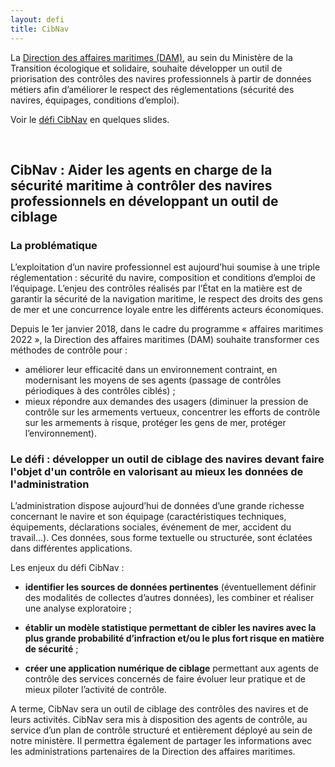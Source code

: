 ```yaml
---
layout: defi
title: CibNav
---
```


La [Direction des affaires maritimes (DAM)](https://www.ecologique-solidaire.gouv.fr/direction-generale-des-infrastructures-des-transports-et-mer-dgitm), au sein du
Ministère de la Transition écologique et solidaire, souhaite
développer un outil de priorisation des contrôles des navires
professionnels à partir de données métiers afin d’améliorer le respect
des réglementations (sécurité des navires, équipages, conditions
d’emploi).

Voir le [défi CibNav](https://speakerdeck.com/eig2018/pitch-cibnav-defi-eig3) en quelques slides.

<br/>

## CibNav : Aider les agents en charge de la sécurité maritime à contrôler des navires professionnels en développant un outil de ciblage

### La problématique

L’exploitation d’un navire professionnel est aujourd’hui soumise à une
triple réglementation : sécurité du navire, composition et conditions
d’emploi de l’équipage. L’enjeu des contrôles réalisés par l’État en
la matière est de garantir la sécurité de la navigation maritime, le
respect des droits des gens de mer et une concurrence loyale entre les
différents acteurs économiques.

Depuis le 1er janvier 2018, dans le cadre du programme « affaires
maritimes 2022 », la Direction des affaires maritimes (DAM)
souhaite transformer ces méthodes de contrôle pour :
* améliorer leur efficacité dans un environnement contraint, en
  modernisant les moyens de ses agents (passage de contrôles
  périodiques à des contrôles ciblés) ;
* mieux répondre aux demandes des usagers (diminuer la pression
  de contrôle sur les armements vertueux, concentrer les efforts de
  contrôle sur les armements à risque, protéger les gens de mer,
  protéger l’environnement).

### Le défi : développer un outil de ciblage des navires devant faire l'objet d'un contrôle en valorisant au mieux les données de l'administration

L’administration dispose aujourd’hui de données d’une grande richesse concernant le navire et son équipage (caractéristiques techniques, équipements, déclarations sociales, événement de mer, accident du travail...). Ces données, sous forme textuelle ou structurée, sont éclatées dans différentes applications.

Les enjeux du défi CibNav :

* **identifier les sources de données pertinentes** (éventuellement définir des modalités de collectes d’autres données), les combiner et réaliser une analyse exploratoire ;

* **établir un modèle statistique permettant de cibler les navires avec la plus grande probabilité d’infraction et/ou le plus fort risque en matière de sécurité** ;

* **créer une application numérique de ciblage** permettant aux agents de contrôle des services concernés de faire évoluer leur pratique et de mieux piloter l’activité de contrôle.

A terme, CibNav sera un outil de ciblage des contrôles des navires et de leurs activités. CibNav sera mis à disposition des agents de contrôle, au service d’un plan de contrôle structuré et entièrement déployé au sein de notre ministère. Il permettra également de partager les informations avec les administrations partenaires de la Direction des affaires maritimes.
